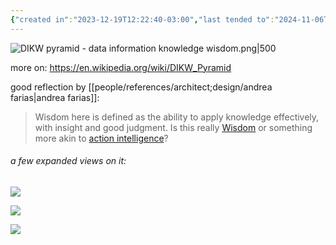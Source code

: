 ```yaml
---
{"created in":"2023-12-19T12:22:40-03:00","last tended to":"2024-11-06T19:45:46-03:00","dg-publish":true,"tags":["framework","sensemaking","technology","design"],"created":"2023-12-19T12:22:40.833-03:00","updated":"2024-12-03T15:59:45.520-03:00","permalink":"/models-and-frameworks/design/dikw-pyramid/","dgPassFrontmatter":true}
---
```


![DIKW pyramid - data information knowledge wisdom.png|500](/img/user/images/models%20&%20frameworks/DIKW%20pyramid%20-%20data%20information%20knowledge%20wisdom.png)

more on: https://en.wikipedia.org/wiki/DIKW_Pyramid

good reflection by [[people/references/architect;design/andrea farias\|andrea farias]]:

> Wisdom here is defined as the ability to apply knowledge effectively, with insight and good judgment. Is this really [Wisdom](https://diome.xyz/Wisdom) or something more akin to [action intelligence](https://static1.squarespace.com/static/6358fcee9747a0469c1398a6/t/65856807306a57677fea8579/1703241737324/8+Principles+of+Sensemaking.pdf)?

###### a few expanded views on it:

<!--![DIKW knowledge management model - chavapong prateep.jpg](/img/user/images/models%20&%20frameworks/DIKW%20knowledge%20management%20model%20-%20chavapong%20prateep.jpg)-->
![](https://i.imgur.com/VPSnSld.jpg)

<!--![DIKW and basic strategy.png](/img/user/images/models%20&%20frameworks/DIKW%20and%20basic%20strategy.png)-->
![](https://i.imgur.com/xfaTc11.png)

<!--![data information knowledge wisdom - robert logan.png](/img/user/images/models%20&%20frameworks/data%20information%20knowledge%20wisdom%20-%20robert%20logan.png)-->
![](https://i.imgur.com/O3PLL1z.png)